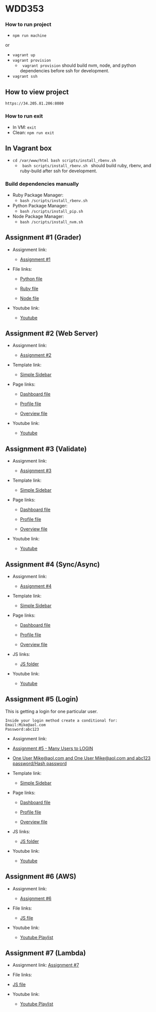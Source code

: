 # WDD353

### How to run project

- `npm run machine`

or

- `vagrant up`
- `vagrant provision`
  - <code> vagrant provision</code> should build nvm, node, and python dependencies before ssh for development.
- `vagrant ssh`

## How to view project

`https://34.205.81.206:8080`

### How to run exit

- In VM: `exit`
- Clean: `npm run exit`

## In Vagrant box

- `cd /var/www/html bash scripts/install_rbenv.sh`
  - <code> bash scripts/install_rbenv.sh </code> should build ruby, rbenv, and ruby-build after ssh for development.

### Build dependencies manually

- Ruby Package Manager:
  - `bash /scripts/install_rbenv.sh`
- Python Package Manager:
  - `bash /scripts/install_pip.sh`
- Node Package Manager:
  - `bash /scripts/install_nvm.sh`

## Assignment #1 (Grader)

- Assignment link:

  - [Assignment #1](wdd353-assignment1/)

- File links:

  - [Python file](wdd353-assignment1/example-python/assignment1.py)

  - [Ruby file](wdd353-assignment1/example-ruby/assignment1.rb)

  - [Node file](wdd353-assignment1/example-node/assignment1.js)

- Youtube link:

  - [Youtube](https://youtu.be/XxWceYX_8OY)

## Assignment #2 (Web Server)

- Assignment link:

  - [Assignment #2](wdd353-assignment2/)

- Template link:

  - [Simple Sidebar](https://startbootstrap.com/template/simple-sidebar)

- Page links:

  - [Dashboard file](wdd353-assignment2/dashboard.html)

  - [Profile file](wdd353-assignment2/profile.html)

  - [Overview file](wdd353-assignment2/overview.html)

- Youtube link:

  - [Youtube](https://youtu.be/qSBzYzwldw0)

## Assignment #3 (Validate)

- Assignment link:

  - [Assignment #3](wdd353-assignment3/)

- Template link:

  - [Simple Sidebar](https://startbootstrap.com/template/simple-sidebar)

- Page links:

  - [Dashboard file](wdd353-assignment3/views/dashboard.html)

  - [Profile file](wdd353-assignment3/views/profile.html)

  - [Overview file](wdd353-assignment3/views/overview.html)

- Youtube link:

  - [Youtube](https://youtu.be/GC5zj4qe558)

## Assignment #4 (Sync/Async)

- Assignment link:

  - [Assignment #4](wdd353-assignment4/)

- Template link:

  - [Simple Sidebar](https://startbootstrap.com/template/simple-sidebar)

- Page links:

  - [Dashboard file](wdd353-assignment4/views/dashboard.html)

  - [Profile file](wdd353-assignment4/views/profile.html)

  - [Overview file](wdd353-assignment4/views/overview.html)

- JS links:

  - [JS folder](wdd353-assignment4/public/js)

- Youtube link:

  - [Youtube](https://youtu.be/en9lDL2GhZ0)

## Assignment #5 (Login)

This is getting a login for one particular user.

```
Inside your login method create a conditional for:
Email:Mike@aol.com
Password:abc123
```

- Assignment link:

- [Assignment #5 - Many Users to LOGIN](wdd353-assignment5/)

- [One User Mike@aol.com and One User Mike@aol.com and abc123 password/Hash password](https://github.com/aimeelramirez/wdd353-assignments/tree/oneUser-assignment5-branch)

- Template link:

  - [Simple Sidebar](https://startbootstrap.com/template/simple-sidebar)

- Page links:

  - [Dashboard file](wdd353-assignment5/views/dashboard.html)

  - [Profile file](wdd353-assignment5/views/profile.html)

  - [Overview file](wdd353-assignment5/views/overview.html)

- JS links:

  - [JS folder](wdd353-assignment5/public/js)

- Youtube link:

  - [Youtube](https://youtu.be/sJLnk5CrzyA)

## Assignment #6 (AWS)

- Assignment link:

  - [Assignment #6](wdd353-assignment6/)

- File links:

  - [JS file](wdd353-assignment6/app.js)

- Youtube link:

  - [Youtube Playlist](https://youtube.com/playlist?list=PLfCyPgplkH5DJGgz5rHSjWYSLhKuvS5U3)

## Assignment #7 (Lambda)

- Assignment link:
  [Assignment #7](wdd353-assignment7/)

- File links:

- [JS file](wdd353-assignment7/server.js)

- Youtube link:

  - [Youtube Playlist](https://youtube.com/playlist?list=PLfCyPgplkH5BdAwMd9qgy3Sl5y2lpieEU)
